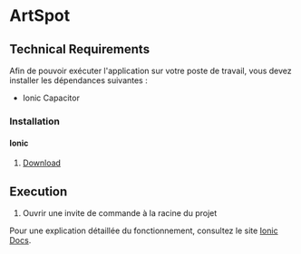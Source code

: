 # ArtSpot



## Technical Requirements
Afin de pouvoir exécuter l'application sur votre poste de travail, vous devez installer les dépendances suivantes :
  * Ionic Capacitor
  
### Installation
#### Ionic
  1. [Download](https://ionicframework.com/docs/intro/cli)
  
  
  
## Execution
 
  1. Ouvrir une invite de commande à la racine du projet


Pour une explication détaillée du fonctionnement, consultez le site [Ionic Docs](https://ionicframework.com/docs/).
